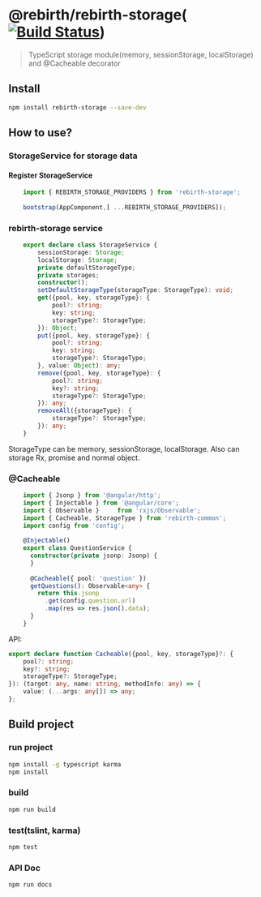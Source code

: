 # @rebirth/rebirth-storage([![Build Status](https://travis-ci.org/greengerong/rebirth-storage.svg?branch=master)](https://travis-ci.org/greengerong/rebirth-storage))
> TypeScript storage module(memory, sessionStorage, localStorage) and @Cacheable decorator

## Install
```bash
npm install rebirth-storage --save-dev
```

## How to use?

### StorageService for storage data

#### Register StorageService

```typescript
    import { REBIRTH_STORAGE_PROVIDERS } from 'rebirth-storage';
    
    bootstrap(AppComponent,[ ...REBIRTH_STORAGE_PROVIDERS]);
```
   
### rebirth-storage service

```typescript
    export declare class StorageService {
        sessionStorage: Storage;
        localStorage: Storage;
        private defaultStorageType;
        private storages;
        constructor();
        setDefaultStorageType(storageType: StorageType): void;
        get({pool, key, storageType}: {
            pool?: string;
            key: string;
            storageType?: StorageType;
        }): Object;
        put({pool, key, storageType}: {
            pool?: string;
            key: string;
            storageType?: StorageType;
        }, value: Object): any;
        remove({pool, key, storageType}: {
            pool?: string;
            key?: string;
            storageType?: StorageType;
        }): any;
        removeAll({storageType}: {
            storageType?: StorageType;
        }): any;
    }
```
StorageType can be memory, sessionStorage, localStorage. Also can storage Rx, promise and normal object.


### @Cacheable

```typescript
    import { Jsonp } from '@angular/http';
    import { Injectable } from '@angular/core';
    import { Observable }     from 'rxjs/Observable';
    import { Cacheable, StorageType } from 'rebirth-common';
    import config from 'config';
    
    @Injectable()
    export class QuestionService {
      constructor(private jsonp: Jsonp) {
      }
    
      @Cacheable({ pool: 'question' })
      getQuestions(): Observable<any> {
        return this.jsonp
          .get(config.question.url)
          .map(res => res.json().data);
      }
    }
```   

API:

```typescript
export declare function Cacheable({pool, key, storageType}?: {
    pool?: string;
    key?: string;
    storageType?: StorageType;
}): (target: any, name: string, methodInfo: any) => {
    value: (...args: any[]) => any;
};
```

## Build project

### run project

```bash
npm install -g typescript karma
npm install

```


### build

```bash
npm run build
```

### test(tslint, karma)

```bash
npm test
```

### API Doc

```bash
npm run docs
```
